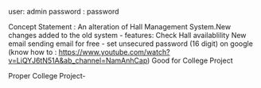 user: admin
password : password

Concept Statement : An alteration of Hall Management System.New changes added to the old system - 
features: Check Hall availablility
New email sending email for free - set unsecured password (16 digit) on google (know how to : https://www.youtube.com/watch?v=LiQYJ6tN51A&ab_channel=NamAnhCap)
Good for College Project 

Proper College Project-  


